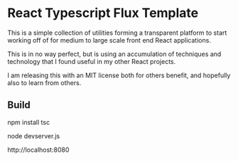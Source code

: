 # React Typescript Flux Template

This is a simple collection of utilities forming a transparent platform to start working off of for medium to large scale front end React applications.

This is in no way perfect, but is using an accumulation of techniques and technology that I found useful in my other React projects.

I am releasing this with an MIT license both for others benefit, and hopefully also to learn from others.


## Build

npm install
tsc

node devserver.js

http://localhost:8080
